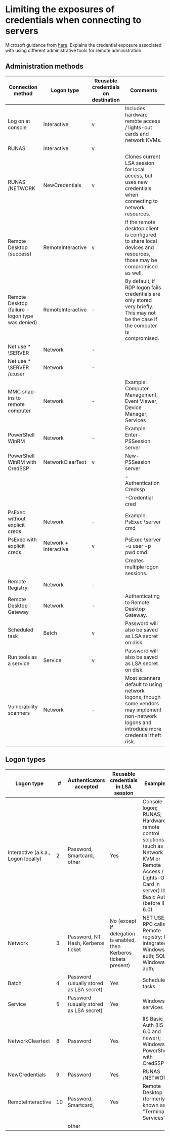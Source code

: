 # Limiting the exposures of credentials when connecting to servers

Microsoft guidance from [here](https://docs.microsoft.com/en-us/windows-server/identity/securing-privileged-access/securing-privileged-access-reference-material). Explains the credential exposure associated with using different administrative tools for remote administration. 

## Administration methods

| Connection   method                              | Logon type            | Reusable credentials on   destination | Comments                                                                                                                                          |
|--------------------------------------------------|-----------------------|---------------------------------------|---------------------------------------------------------------------------------------------------------------------------------------------------|
| Log on at console                                | Interactive           | v                                     | Includes   hardware remote access / lights-out cards and network KVMs.                                                                            |
| RUNAS                                            | Interactive           | v                                     |                                                                                                                                                   |
| RUNAS /NETWORK                                   | NewCredentials        | v                                     | Clones   current LSA session for local access, but uses new credentials when   connecting to network resources.                                   |
| Remote Desktop (success)                         | RemoteInteractive     | v                                     | If the   remote desktop client is configured to share local devices and resources,   those may be compromised as well.                            |
| Remote Desktop (failure - logon type was denied) | RemoteInteractive     | -                                     | By   default, if RDP logon fails credentials are only stored very briefly. This   may not be the case if the computer is compromised.             |
| Net use * \\SERVER                               | Network               | -                                     |                                                                                                                                                   |
| Net use * \\SERVER /u:user                       | Network               | -                                     |                                                                                                                                                   |
| MMC snap-ins to remote computer                  | Network               | -                                     | Example:   Computer Management, Event Viewer, Device Manager, Services                                                                            |
| PowerShell WinRM                                 | Network               | -                                     | Example:   Enter-PSSession server                                                                                                                 |
| PowerShell   WinRM with CredSSP                  | NetworkClearText      | v                                     | New-PSSession   server                                                                                                                            |
|                                                  |                       |                                       | -Authentication   Credssp                                                                                                                         |
|                                                  |                       |                                       | -Credential   cred                                                                                                                                |
| PsExec without explicit creds                    | Network               | -                                     | Example:   PsExec \\server cmd                                                                                                                    |
| PsExec   with explicit creds                     | Network + Interactive | v                                     | PsExec   \\server -u user -p pwd cmd                                                                                                              |
|                                                  |                       |                                       | Creates   multiple logon sessions.                                                                                                                |
| Remote Registry                                  | Network               | -                                     |                                                                                                                                                   |
| Remote Desktop Gateway                           | Network               | -                                     | Authenticating   to Remote Desktop Gateway.                                                                                                       |
| Scheduled task                                   | Batch                 | v                                     | Password   will also be saved as LSA secret on disk.                                                                                              |
| Run tools as a service                           | Service               | v                                     | Password   will also be saved as LSA secret on disk.                                                                                              |
| Vulnerability scanners                           | Network               | -                                     | Most   scanners default to using network logons, though some vendors may implement   non-network logons and introduce more credential theft risk. |

## Logon types 

| Logon   type                          | #  | Authenticators accepted                   | Reusable credentials in LSA   session                                 | Examples                                                                                               |
|---------------------------------------|----|-------------------------------------------|-----------------------------------------------------------------------|--------------------------------------------------------------------------------------------------------|
| Interactive   (a.k.a., Logon locally) | 2  | Password,   Smartcard, other              | Yes                                                                   | Console   logon;  RUNAS; Hardware remote control solutions   (such as Network KVM or Remote Access / Lights-Out Card in server)   IIS Basic Auth (before IIS 6.0)|                                           |
| Network                               | 3  | Password,  NT Hash,  Kerberos   ticket    | No   (except if delegation is enabled, then Kerberos tickets present) | NET USE; RPC calls;  Remote registry;      IIS integrated Windows auth;      SQL Windows auth;    |
| Batch                                 | 4  | Password   (usually stored as LSA secret) | Yes                                                                   | Scheduled   tasks                                                                                      |
| Service                               | 5  | Password   (usually stored as LSA secret) | Yes                                                                   | Windows   services                                                                                     |
| NetworkCleartext                      | 8  | Password                                  | Yes                                                                   | IIS   Basic Auth (IIS 6.0 and newer);   Windows   PowerShell with CredSSP                                         |
| NewCredentials                        | 9  | Password                                  | Yes                                                                   | RUNAS   /NETWORK                                                                                       |
| RemoteInteractive                     | 10 | Password,   Smartcard,                    | Yes                                                                   | Remote   Desktop (formerly known as "Terminal Services")                                               |
|                                       |    | other                                     |                                                                       |                                                                                                        |
